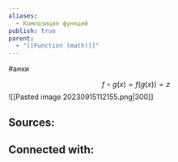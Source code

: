 ```yaml
---
aliases:
  - Композиция функций
publish: true
parent:
  - "[[Function (math)]]"
---
```

#анки

$$f \circ g(x) = f(g(x)) = z$$
![[Pasted image 20230915112155.png|300]]




**Sources:**
- 


**Connected with:**
- 

